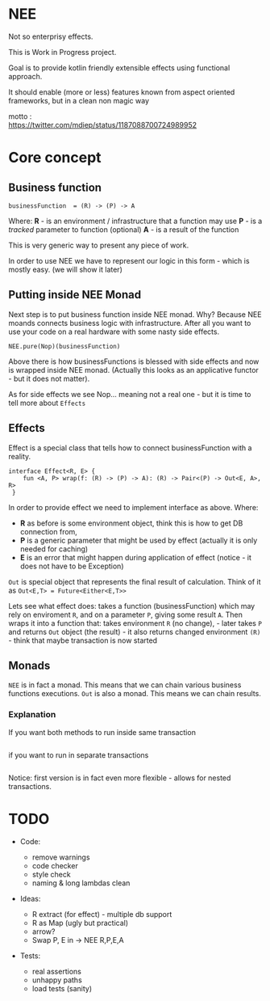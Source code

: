 # NEE

Not so enterprisy effects.

This is Work in Progress project.

Goal is to provide kotlin friendly extensible effects using functional approach.

It should enable (more or less) features known from aspect oriented frameworks, 
but in a clean  non magic way 


motto :  
https://twitter.com/mdiep/status/1187088700724989952




# Core concept

## Business function
```
businessFunction  = (R) -> (P) -> A 
```

Where:
 **R**  - is an environment / infrastructure that a function may use
 **P** - is a *tracked* parameter to function (optional)
 **A** - is a result of the function

This is very generic way to present any piece of work.

In order to use NEE we have to represent our logic in this form - which is mostly easy.
(we will show it later)


## Putting inside NEE Monad

Next step is to put business function inside NEE monad. Why?
Because NEE moands connects business logic with infrastructure. After all
you want to use your code on a real hardware with some nasty side effects.

```
NEE.pure(Nop)(businessFunction)
```

Above there is  how businessFunctions is blessed with side effects and now is 
wrapped inside NEE monad. (Actually this looks as an applicative functor - but it does not matter).

As for side effects we see Nop... meaning not a real one - but it is time to tell more about `Effects`

## Effects

 Effect is a special class that tells how to connect businessFunction with a reality.
 
 ```
 interface Effect<R, E> {
     fun <A, P> wrap(f: (R) -> (P) -> A): (R) -> Pair<(P) -> Out<E, A>, R>
  }
```

In order to provide effect we need to implement interface as above.
Where:
 - **R** as before is some environment object, think this is how to get DB connection from,
 - **P** is a generic parameter that might be used by effect (actually it is only needed for caching)
 - **E** is an error that might happen during application of effect 
            (notice - it does not have to be Exception)
            
```Out``` is special object that represents the final result of calculation. 
Think of it as `Out<E,T> = Future<Either<E,T>>`

Lets see what effect does:
takes a function (businessFunction) which may rely on enviroment `R`, and on a  parameter `P`, 
giving  some result `A`. 
Then wraps it into a function that:
    takes environment `R` (no change), 
      -  later takes `P` and returns `Out` object (the result)
      -  it also returns   changed environment `(R)` - think that maybe transaction is now started            

## Monads

`NEE` is in fact a monad. This means that we can chain various business functions executions.
`Out` is also a monad. This means we can chain results.

### Explanation

If you want both methods to run inside same transaction 
```kotlin

```


if you want to run in separate transactions
```kotlin

```

Notice: first version is in fact even more flexible - allows for nested transactions.




# TODO
- Code:
    - remove warnings
    - code checker
    - style check
    - naming & long lambdas clean 
    
 - Ideas:
    - R extract (for effect) - multiple db support
    - R as Map (ugly but practical)
    - arrow?
    - Swap P, E in  -> NEE R,P,E,A
        
    
- Tests:
    - real assertions
    - unhappy paths
    - load tests (sanity)
